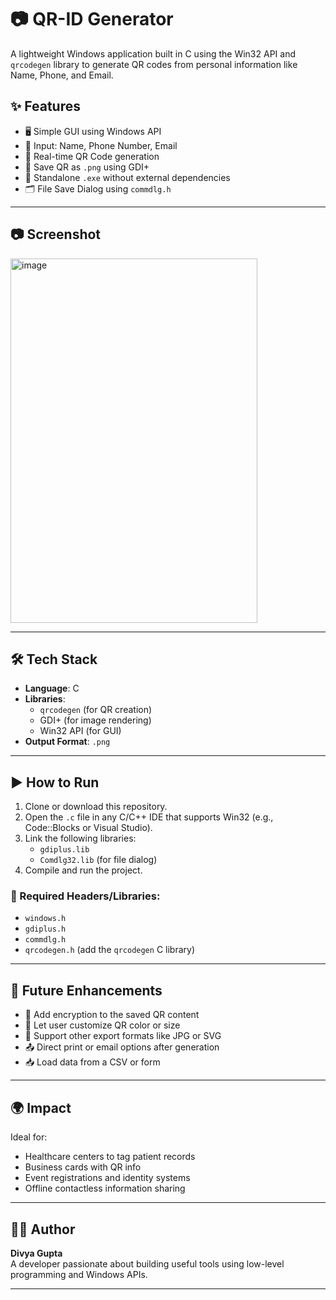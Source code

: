 # 📷 QR-ID Generator

A lightweight Windows application built in C using the Win32 API and `qrcodegen` library to generate QR codes from personal information like Name, Phone, and Email.

## ✨ Features

- 🖥️ Simple GUI using Windows API
- 🧾 Input: Name, Phone Number, Email
- 🔳 Real-time QR Code generation
- 💾 Save QR as `.png` using GDI+
- 🧱 Standalone `.exe` without external dependencies
- 🗂️ File Save Dialog using `commdlg.h`

---

## 📷 Screenshot

<img width="395" height="583" alt="image" src="https://github.com/user-attachments/assets/04fe8486-37f0-4b78-9d03-fb2e16da4762" />

---

## 🛠️ Tech Stack

- **Language**: C
- **Libraries**: 
  - `qrcodegen` (for QR creation)
  - GDI+ (for image rendering)
  - Win32 API (for GUI)
- **Output Format**: `.png`

---

## ▶️ How to Run

1. Clone or download this repository.
2. Open the `.c` file in any C/C++ IDE that supports Win32 (e.g., Code::Blocks or Visual Studio).
3. Link the following libraries:
   - `gdiplus.lib`
   - `Comdlg32.lib` (for file dialog)
4. Compile and run the project.

### 🔗 Required Headers/Libraries:
- `windows.h`
- `gdiplus.h`
- `commdlg.h`
- `qrcodegen.h` (add the `qrcodegen` C library)

---

## 🚀 Future Enhancements

- 🔐 Add encryption to the saved QR content
- 🎨 Let user customize QR color or size
- 📄 Support other export formats like JPG or SVG
- 📤 Direct print or email options after generation
- 📥 Load data from a CSV or form

---

## 🌍 Impact

Ideal for:
- Healthcare centers to tag patient records
- Business cards with QR info
- Event registrations and identity systems
- Offline contactless information sharing

---

## 👩‍💻 Author

**Divya Gupta**  
A developer passionate about building useful tools using low-level programming and Windows APIs.

---
